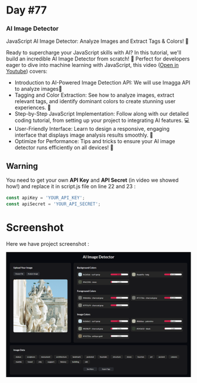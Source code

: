 # Day #77

### AI Image Detector
JavaScript AI Image Detector: Analyze Images and Extract Tags & Colors! 🌈

Ready to supercharge your JavaScript skills with AI? In this tutorial, we'll build an incredible AI Image Detector from scratch! 🚀 Perfect for developers eager to dive into machine learning with JavaScript, this video ([Open in Youtube](https://youtu.be/5gajzXHLhVY)) covers:

- Introduction to AI-Powered Image Detection API: We will use Imagga API to analyze images🤖
- Tagging and Color Extraction: See how to analyze images, extract relevant tags, and identify dominant colors to create stunning user experiences. 🎨
- Step-by-Step JavaScript Implementation: Follow along with our detailed coding tutorial, from setting up your project to integrating AI features. 💻
- User-Friendly Interface: Learn to design a responsive, engaging interface that displays image analysis results smoothly. 🌟
- Optimize for Performance: Tips and tricks to ensure your AI image detector runs efficiently on all devices! 📱

## Warning
You need to get your own **API Key** and **API Secret** (in video we showed how!) and replace it in script.js file on line 22 and 23 :

```javascript
const apiKey = 'YOUR_API_KEY';
const apiSecret = 'YOUR_API_SECRET';
```

# Screenshot
Here we have project screenshot :

![screenshot](screenshot.png)